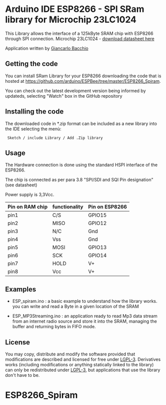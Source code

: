 # Arduino IDE ESP8266 - SPI SRam library for Microchip 23LC1024

This Library allows the interface of a 125kByte SRAM chip
with ESP8266 through SPI connection.
Microchip 23LC1024 - [download datasheet here](http://ww1.microchip.com/downloads/en/DeviceDoc/20005142C.pdf)

Application written by [Giancarlo Bacchio](giancarlo.bacchio@gmail.com)


## Getting the code

You can install SRam Library for your ESP8266 downloading the code that is hosted at https://github.com/arduino/ESPBee/tree/master/ESP8266_Spiram.

You can check out the latest development version being informed by updateds, selecting "Watch" box in the GitHub repository


## Installing the code

The downloaded code in *.zip format can be included as a new library into the IDE selecting the menù:

     Sketch / include Library / Add .Zip library	


## Usage

The Hardware connection is done using the standard HSPI interface of the ESP8266.

The chip is connected as per para 3.8 "SPI/SDI and SQI Pin designation" (see datasheet)

Power supply is 3,3Vcc.

Pin on RAM chip | functionality | Pin on ESP8266
----------------|---------------|----------------
   pin1         |  C/S          |  GPIO15
   pin2         |  MISO         |  GPIO12
   pin3         |  N/C          |  Gnd
   pin4         |  Vss          |  Gnd
   pin5         |  MOSI         |  GPIO13
   pin6         |  SCK          |  GPIO14
   pin7         |  HOLD         |  V+
   pin8         |  Vcc          |  V+


## Examples

- ESP_spiram.ino : a basic example to understand how the library works. you can write and read a Byte in a given location of the SRAM

- ESP_MP3Streaming.ino : an application ready to read Mp3 data stream from an internet radio source and store it into the SRAM, managing the buffer and returning bytes in FIFO mode.
 

## License

You may copy, distribute and modify the software provided that modifications are described and licensed for free under [LGPL-3](http://www.gnu.org/licenses/lgpl-3.0.html). Derivatives works (including modifications or anything statically linked to the library) can only be redistributed under [LGPL-3](http://www.gnu.org/licenses/lgpl-3.0.html), but applications that use the library don't have to be.



# ESP8266_Spiram
